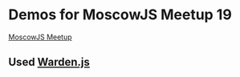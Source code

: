 # Demos for MoscowJS Meetup 19
[MoscowJS Meetup](http://moscowjs.ru)

## Used [Warden.js](https://github.com/zefirka/Warden.js)
